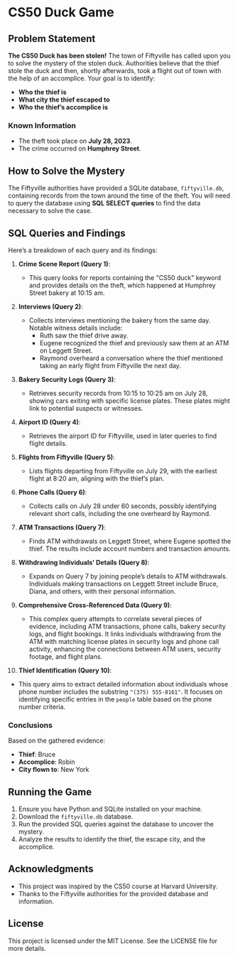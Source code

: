 # CS50 Duck Game

## Problem Statement

**The CS50 Duck has been stolen!** The town of Fiftyville has called upon you to solve the mystery of the stolen duck. Authorities believe that the thief stole the duck and then, shortly afterwards, took a flight out of town with the help of an accomplice. Your goal is to identify:

- **Who the thief is**
- **What city the thief escaped to**
- **Who the thief’s accomplice is**

### Known Information

- The theft took place on **July 28, 2023**.
- The crime occurred on **Humphrey Street**.

## How to Solve the Mystery

The Fiftyville authorities have provided a SQLite database, `fiftyville.db`, containing records from the town around the time of the theft. You will need to query the database using **SQL SELECT queries** to find the data necessary to solve the case.

## SQL Queries and Findings

Here’s a breakdown of each query and its findings:

1. **Crime Scene Report (Query 1)**:

   - This query looks for reports containing the "CS50 duck" keyword and provides details on the theft, which happened at Humphrey Street bakery at 10:15 am.

2. **Interviews (Query 2)**:

   - Collects interviews mentioning the bakery from the same day. Notable witness details include:
     - Ruth saw the thief drive away.
     - Eugene recognized the thief and previously saw them at an ATM on Leggett Street.
     - Raymond overheard a conversation where the thief mentioned taking an early flight from Fiftyville the next day.

3. **Bakery Security Logs (Query 3)**:

   - Retrieves security records from 10:15 to 10:25 am on July 28, showing cars exiting with specific license plates. These plates might link to potential suspects or witnesses.

4. **Airport ID (Query 4)**:

   - Retrieves the airport ID for Fiftyville, used in later queries to find flight details.

5. **Flights from Fiftyville (Query 5)**:

   - Lists flights departing from Fiftyville on July 29, with the earliest flight at 8:20 am, aligning with the thief’s plan.

6. **Phone Calls (Query 6)**:

   - Collects calls on July 28 under 60 seconds, possibly identifying relevant short calls, including the one overheard by Raymond.

7. **ATM Transactions (Query 7)**:

   - Finds ATM withdrawals on Leggett Street, where Eugene spotted the thief. The results include account numbers and transaction amounts.

8. **Withdrawing Individuals' Details (Query 8)**:

   - Expands on Query 7 by joining people’s details to ATM withdrawals. Individuals making transactions on Leggett Street include Bruce, Diana, and others, with their personal information.

9. **Comprehensive Cross-Referenced Data (Query 9)**:

   - This complex query attempts to correlate several pieces of evidence, including ATM transactions, phone calls, bakery security logs, and flight bookings. It links individuals withdrawing from the ATM with matching license plates in security logs and phone call activity, enhancing the connections between ATM users, security footage, and flight plans.

10. **Thief Identification (Query 10)**:

- This query aims to extract detailed information about individuals whose phone number includes the substring `"(375) 555-8161"`. It focuses on identifying specific entries in the `people` table based on the phone number criteria.

### Conclusions

Based on the gathered evidence:

- **Thief**: Bruce
- **Accomplice**: Robin
- **City flown to**: New York

## Running the Game

1. Ensure you have Python and SQLite installed on your machine.
2. Download the `fiftyville.db` database.
3. Run the provided SQL queries against the database to uncover the mystery.
4. Analyze the results to identify the thief, the escape city, and the accomplice.

## Acknowledgments

- This project was inspired by the CS50 course at Harvard University.
- Thanks to the Fiftyville authorities for the provided database and information.

## License

This project is licensed under the MIT License. See the LICENSE file for more details.

